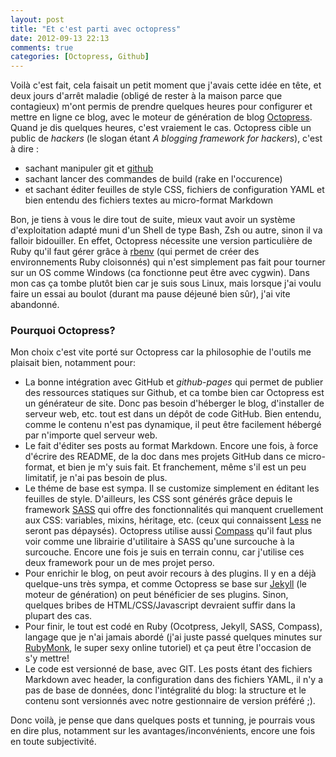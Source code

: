 ```yaml
---
layout: post
title: "Et c'est parti avec octopress"
date: 2012-09-13 22:13
comments: true
categories: [Octopress, Github]
---
```


Voilà c'est fait, cela faisait un petit moment que j'avais cette idée en tête, et deux jours d'arrêt maladie (obligé de rester à la maison parce que contagieux) m'ont permis de prendre quelques heures pour configurer et mettre en ligne ce blog, avec le moteur de génération de blog [Octopress](http://octopress.org).
Quand je dis quelques heures, c'est vraiement le cas. Octopress cible un public de _hackers_ (le slogan étant _A blogging framework for hackers_), c'est à dire :

* sachant manipuler git et [github](http://github.com)
* sachant lancer des commandes de build (rake en l'occurence)
* et sachant éditer feuilles de style CSS, fichiers de configuration YAML et bien entendu des fichiers textes au micro-format Markdown

<!--more-->

Bon, je tiens à vous le dire tout de suite, mieux vaut avoir un système d'exploitation adapté muni d'un Shell de type Bash, Zsh ou autre, sinon il va falloir bidouiller. En effet, Octopress nécessite une version particulière de Ruby qu'il faut gérer grâce à [rbenv](https://github.com/sstephenson/rbenv) (qui permet de créer des environnements Ruby cloisonnés) qui n'est simplement pas fait pour tourner sur un OS comme Windows (ca fonctionne peut être avec cygwin). Dans mon cas ça tombe plutôt bien car je suis sous Linux, mais lorsque j'ai voulu faire un essai au boulot (durant ma pause déjeuné bien sûr), j'ai vite abandonné.

### Pourquoi Octopress?

Mon choix c'est vite porté sur Octopress car la philosophie de l'outils me plaisait bien, notamment pour:

* La bonne intégration avec GitHub et _github-pages_ qui permet de publier des ressources statiques sur Github, et ca tombe bien car Octopress est un générateur de site. Donc pas besoin d'héberger le blog, d'installer de serveur web, etc. tout est dans un dépôt de code GitHub. Bien entendu, comme le contenu n'est pas dynamique, il peut être facilement hébergé par n'importe quel serveur web.
* Le fait d'éditer ses posts au format Markdown. Encore une fois, à force d'écrire des README, de la doc dans mes projets GitHub dans ce micro-format, et bien je m'y suis fait. Et franchement, même s'il est un peu limitatif, je n'ai pas besoin de plus.
* Le théme de base est sympa. Il se customize simplement en éditant les feuilles de style. D'ailleurs, les CSS sont générés grâce depuis le framework [SASS](http://sass-lang.com) qui offre des fonctionnalités qui manquent cruellement aux CSS: variables, mixins, héritage, etc. (ceux qui connaissent [Less](http://lesscss.org/) ne seront pas dépaysés). Octopress utilise aussi [Compass](http://compass-style.org/) qu'il faut plus voir comme une librairie d'utilitaire à SASS qu'une surcouche à la surcouche. Encore une fois je suis en terrain connu, car j'utilise ces deux framework pour un de mes projet perso. 
* Pour enrichir le blog, on peut avoir recours à des plugins. Il y en a déjà quelque-uns très sympa, et comme Octopress se base sur [Jekyll](http://jekyllrb.com/) (le moteur de génération) on peut bénéficier de ses plugins. Sinon, quelques bribes de HTML/CSS/Javascript devraient suffir dans la plupart des cas.
* Pour finir, le tout est codé en Ruby (Ocotpress, Jekyll, SASS, Compass), langage que je n'ai jamais abordé (j'ai juste passé quelques minutes sur [RubyMonk](http://rubymonk.com/), le super sexy online tutoriel) et ça peut être l'occasion de s'y mettre!
* Le code est versionné de base, avec GIT. Les posts étant des fichiers Markdown avec header, la configuration dans des fichiers YAML, il n'y a pas de base de données, donc l'intégralité du blog: la structure et le contenu sont versionnés avec notre gestionnaire de version préféré ;). 

Donc voilà, je pense que dans quelques posts et tunning, je pourrais vous en dire plus, notamment sur les avantages/inconvénients, encore une fois en toute subjectivité.

 

